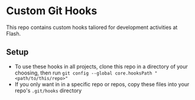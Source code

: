 # Custom Git Hooks
This repo contains custom hooks taliored for development activities at Flash.

## Setup
* To use these hooks in all projects, clone this repo in a directory of your choosing, then run
`git config --global core.hooksPath "<path/to/this/repo>"`
* If you only want in in a specific repo or repos, copy these files into your repo's `.git/hooks` directory